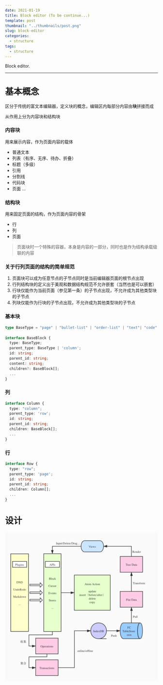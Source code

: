 ```yaml
---
date: 2021-01-19
title: Block editor (To be continue...)
template: post
thumbnail: "../thumbnails/post.png"
slug: block-editor
categories:
  - structure
tags:
  - structure
---
```


Block editor.

---

# 基本概念

区分于传统的富文本编辑器，定义块的概念，编辑区内每部分内容由**块**拼接而成

从作用上分为内容块和结构块

### 内容块

用来展示内容，作为页面内容的载体

- 普通文本
- 列表（有序、无序、待办、折叠）
- 标题（多级）
- 引用
- 分割线
- 代码块
- 页面
  ...

### 结构块

用来固定页面的结构，作为页面内容的骨架

- 行
- 列
- 页面

> 页面块时一个特殊的容器，本身是内容的一部分，同时也是作为结构承载级联的内容

### 关于行列页面的结构的简单规范

1. 页面块可以成为任意节点的子节点同时是当前编辑器页面的根节点出现
2. 行列结构块的定义出于美观和数据结构规范不允许嵌套（当然也是可以嵌套）
3. 行块仅能作为当前页面（参见第一条）的子节点出现，不允许成为其他类型块的子节点
4. 列块仅能作为行块的子节点出现，不允许成为其他类型块的子节点

### 基本块

```ts
type BaseType = "page" | "bullet-list" | "order-list" | "text"| "code" | "hr" | "quote"; // ...

interface BaseBlock {
  type: BaseType;
  parent_type: BaseType | 'column';
  id: string;
  parent_id: string;
  content: string;
  children?: BaseBlock[];
  ...
}
```

### 列

```ts
interface Column {
  type: "column";
  parent_type: 'row';
  id: string;
  parent_id: string;
  children: BaseBlock[];
  ...
}
```

### 行

```ts
interface Row {
  type: "row";
  parent_type: 'page';
  id: string;
  parent_id: string;
  children: Column[];
  ...
}
```

# 设计

![](../postImgs/block-editor-structs.png)
